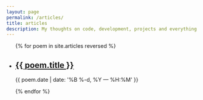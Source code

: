```yaml
---
layout: page
permalink: /articles/
title: articles
description: My thoughts on code, development, projects and everything surrounding that.
---
```


<ul class="post-list">
{% for poem in site.articles reversed %}
    <li>
        <h2><a class="poem-title" href="{{ poem.url | prepend: site.baseurl }}">{{ poem.title }}</a></h2>
        <p class="post-meta">{{ poem.date | date: '%B %-d, %Y — %H:%M' }}</p>
      </li>
{% endfor %}
</ul>
